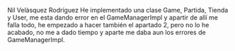 Nil Velàsquez Rodríguez
He implementado una clase Game, Partida, Tienda y User, me esta dando error en el GameManagerImpl y apartir de allí me falla
todo, he empezado a hacer también el apartado 2, pero no lo he acabado, no me a dado tiempo y aparte me daba aun los errores
 de GameManagerImpl.